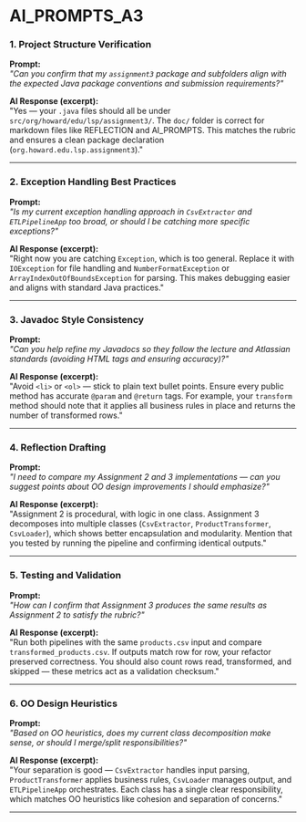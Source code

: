 # AI_PROMPTS_A3
### 1. Project Structure Verification
**Prompt:**  
*"Can you confirm that my `assignment3` package and subfolders align with the expected Java package conventions and submission requirements?"*  

**AI Response (excerpt):**  
"Yes — your `.java` files should all be under `src/org/howard/edu/lsp/assignment3/`. The `doc/` folder is correct for markdown files like REFLECTION and AI_PROMPTS. This matches the rubric and ensures a clean package declaration (`org.howard.edu.lsp.assignment3`)."

---

### 2. Exception Handling Best Practices
**Prompt:**  
*"Is my current exception handling approach in `CsvExtractor` and `ETLPipelineApp` too broad, or should I be catching more specific exceptions?"*  

**AI Response (excerpt):**  
"Right now you are catching `Exception`, which is too general. Replace it with `IOException` for file handling and `NumberFormatException` or `ArrayIndexOutOfBoundsException` for parsing. This makes debugging easier and aligns with standard Java practices."

---

### 3. Javadoc Style Consistency
**Prompt:**  
*"Can you help refine my Javadocs so they follow the lecture and Atlassian standards (avoiding HTML tags and ensuring accuracy)?"*  

**AI Response (excerpt):**  
"Avoid `<li>` or `<ol>` — stick to plain text bullet points. Ensure every public method has accurate `@param` and `@return` tags. For example, your `transform` method should note that it applies all business rules in place and returns the number of transformed rows."

---

### 4. Reflection Drafting
**Prompt:**  
*"I need to compare my Assignment 2 and 3 implementations — can you suggest points about OO design improvements I should emphasize?"*  

**AI Response (excerpt):**  
"Assignment 2 is procedural, with logic in one class. Assignment 3 decomposes into multiple classes (`CsvExtractor`, `ProductTransformer`, `CsvLoader`), which shows better encapsulation and modularity. Mention that you tested by running the pipeline and confirming identical outputs."

---

### 5. Testing and Validation
**Prompt:**  
*"How can I confirm that Assignment 3 produces the same results as Assignment 2 to satisfy the rubric?"*  

**AI Response (excerpt):**  
"Run both pipelines with the same `products.csv` input and compare `transformed_products.csv`. If outputs match row for row, your refactor preserved correctness. You should also count rows read, transformed, and skipped — these metrics act as a validation checksum."

---

### 6. OO Design Heuristics
**Prompt:**  
*"Based on OO heuristics, does my current class decomposition make sense, or should I merge/split responsibilities?"*  

**AI Response (excerpt):**  
"Your separation is good — `CsvExtractor` handles input parsing, `ProductTransformer` applies business rules, `CsvLoader` manages output, and `ETLPipelineApp` orchestrates. Each class has a single clear responsibility, which matches OO heuristics like cohesion and separation of concerns."

---